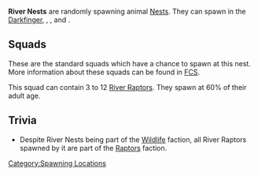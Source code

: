 **River Nests** are randomly spawning animal [Nests](Nest.md "wikilink").
They can spawn in the [Darkfinger](Darkfinger.md "wikilink"), [](Hidden_Forest.md), [](Northern_Coast.md), and [](Okran's_Pride.md).

## Squads

These are the standard squads which have a chance to spawn at this nest.
More information about these squads can be found in
[FCS](Forgotten_Construction_Set.md "wikilink").

This squad can contain 3 to 12 [River Raptors](River_Raptor.md "wikilink").
They spawn at 60% of their adult age.

## Trivia

- Despite River Nests being part of the [Wildlife](Wildlife.md "wikilink")
  faction, all River Raptors spawned by it are part of the
  [Raptors](Raptors.md "wikilink") faction.

[Category:Spawning Locations](Category:Spawning_Locations "wikilink")